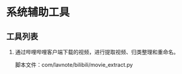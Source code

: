 # 系统辅助工具

## 工具列表

1. 通过哔哩哔哩客户端下载的视频，进行提取视频、归类整理和重命名。

    脚本文件：com/lavnote/bilibili/movie_extract.py